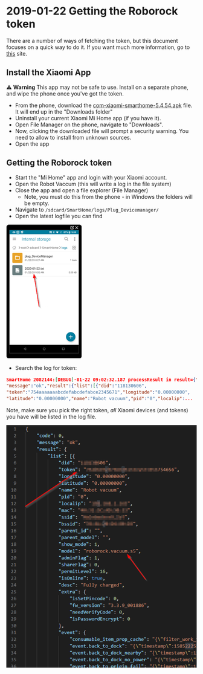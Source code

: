 # 2019-01-22 Getting the Roborock token

There are a number of ways of fetching the token, but this document focuses on a quick way to do it. If you want much more information, go to [this](https://github.com/Maxmudjon/com.xiaomi-miio/blob/master/docs/obtain_token.md) site.

## Install the Xiaomi App

⚠️ **Warning** This app may not be safe to use. Install on a separate phone, and wipe the phone once you've got the token.

* From the phone, download the [com-xiaomi-smarthome-5.4.54.apk](https://android-apk.org/com.xiaomi.smarthome/43397902-mi-home/) file. It will end up in the "Downloads folder"
* Uninstall your current Xiaomi Mi Home app (if you have it).
* Open File Manager on the phone, navigate to "Downloads".
* Now, clicking the downloaded file will prompt a security warning. You need to allow to install from unknown sources.
* Open the app

## Getting the Roborock token

* Start the "Mi Home" app and login with your Xiaomi account.
* Open the Robot Vaccum (this will write a log in the file system)
* Close the app and open a file explorer (File Manager)
  * Note, you must do this from the phone - in Windows the folders will be empty.
* Navigate to ```/sdcard/SmartHome/logs/Plug_Devicemanager/```
* Open the latest logfile you can find

![Screenshot from phone](2020-01-22-09-10-29.png)

* Search the log for token:

```JSON
SmartHome 2082144:[DEBUG]-01-22 09:02:32.187 processResult in result={"code":0,
"message":"ok","result":{"list":[{"did":"118130606",
"token":"754aaaaaaabcdefabcdefabce2345671","longitude":"0.00000000",
"latitude":"0.00000000","name":"Robot vacuum","pid":"0","localip":...
```

Note, make sure you pick the right token, *all* Xiaomi devices (and tokens) you have will be listed in the log file.

![screenshot](2020-03-26-15-27-48.png)
